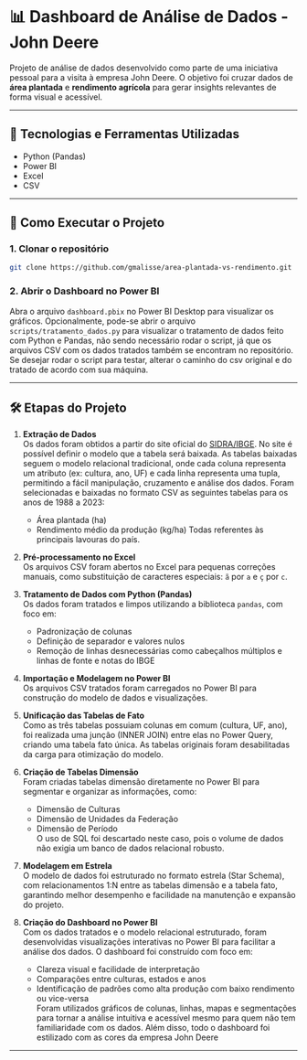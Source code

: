 # 📊 Dashboard de Análise de Dados - John Deere

Projeto de análise de dados desenvolvido como parte de uma iniciativa pessoal para a visita à empresa John Deere. O objetivo foi cruzar dados de **área plantada** e **rendimento agrícola** para gerar insights relevantes de forma visual e acessível.

---

## 🧰 Tecnologias e Ferramentas Utilizadas

- Python (Pandas)
- Power BI
- Excel
- CSV

---

## 🚀 Como Executar o Projeto

### 1. Clonar o repositório
```bash
git clone https://github.com/gmalisse/area-plantada-vs-rendimento.git
```

### 2. Abrir o Dashboard no Power BI

Abra o arquivo `dashboard.pbix` no Power BI Desktop para visualizar os gráficos.
Opcionalmente, pode-se abrir o arquivo `scripts/tratamento_dados.py` para visualizar o tratamento de dados feito com Python e Pandas, não sendo necessário rodar o script, já que os arquivos CSV com os dados tratados também se encontram no repositório. Se desejar rodar o script para testar, alterar o caminho do csv original e do tratado de acordo com sua máquina.

---

## 🛠️ Etapas do Projeto

1. **Extração de Dados**  
   Os dados foram obtidos a partir do site oficial do [SIDRA/IBGE](https://sidra.ibge.gov.br/tabela/1612). No site é possível definir o modelo que a tabela será baixada. As tabelas baixadas seguem o modelo relacional tradicional, onde cada coluna representa um atributo (ex: cultura, ano, UF) e cada linha representa uma tupla, permitindo a fácil manipulação, cruzamento e análise dos dados.
 Foram selecionadas e baixadas no formato CSV as seguintes tabelas para os anos de 1988 a 2023:
   - Área plantada (ha)
   - Rendimento médio da produção (kg/ha) 
   Todas referentes às principais lavouras do país.

2. **Pré-processamento no Excel**  
   Os arquivos CSV foram abertos no Excel para pequenas correções manuais, como substituição de caracteres especiais: `ã` por `a` e `ç` por `c`.

3. **Tratamento de Dados com Python (Pandas)**  
   Os dados foram tratados e limpos utilizando a biblioteca `pandas`, com foco em:
   - Padronização de colunas
   - Definição de separador e valores nulos
   - Remoção de linhas desnecessárias como cabeçalhos múltiplos e linhas de fonte e notas do IBGE

4. **Importação e Modelagem no Power BI**  
   Os arquivos CSV tratados foram carregados no Power BI para construção do modelo de dados e visualizações.

5. **Unificação das Tabelas de Fato**  
   Como as três tabelas possuiam colunas em comum (cultura, UF, ano), foi realizada uma junção (INNER JOIN) entre elas no Power Query, criando uma tabela fato única. As tabelas originais foram desabilitadas da carga para otimização do modelo.

6. **Criação de Tabelas Dimensão**  
   Foram criadas tabelas dimensão diretamente no Power BI para segmentar e organizar as informações, como:
   - Dimensão de Culturas
   - Dimensão de Unidades da Federação
   - Dimensão de Período  
   O uso de SQL foi descartado neste caso, pois o volume de dados não exigia um banco de dados relacional robusto.

7. **Modelagem em Estrela**  
   O modelo de dados foi estruturado no formato estrela (Star Schema), com relacionamentos 1:N entre as tabelas dimensão e a tabela fato, garantindo melhor desempenho e facilidade na manutenção e expansão do projeto.

8. **Criação do Dashboard no Power BI**  
   Com os dados tratados e o modelo relacional estruturado, foram desenvolvidas visualizações interativas no Power BI para facilitar a análise dos dados. O dashboard foi construído com foco em:
   - Clareza visual e facilidade de interpretação
   - Comparações entre culturas, estados e anos
   - Identificação de padrões como alta produção com baixo rendimento ou vice-versa  
   Foram utilizados gráficos de colunas, linhas, mapas e segmentações para tornar a análise intuitiva e acessível mesmo para quem não tem familiaridade com os dados. Além disso, todo o dashboard foi estilizado com as cores da empresa John Deere

   
---

